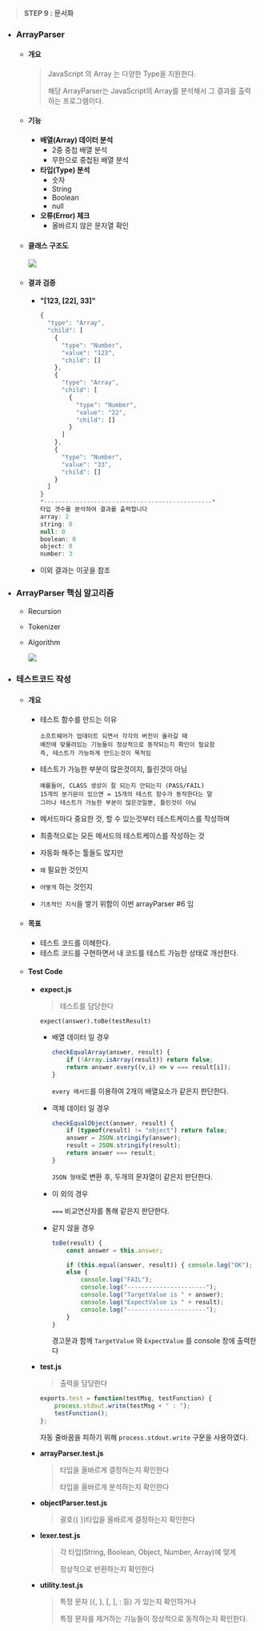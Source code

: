 > #### STEP 9 : 문서화

- ### ArrayParser

  - #### 개요

    > JavaScript 의 Array 는 다양한 Type을 지원한다.
    >
    > 해당 ArrayParser는 JavaScript의 Array를 분석해서 그 결과를 출력하는 프로그램이다.

  

  - #### 기능

    - **배열(Array) 데이터 분석**
      - 2중 중첩 배열 분석
      - 무한으로 중첩된 배열 분석
    - **타입(Type) 분석**
      - 숫자
      - String
      - Boolean
      - null
    - **오류(Error) 체크**
      - 올바르지 않은 문자열 확인

  

  - #### 클래스 구조도

    ![](https://imgur.com/jeaSfFo.png)

  - #### 결과 검증

    - **"[123, [22], 33]"**

      ```javascript
      {
        "type": "Array",
        "child": [
          {
            "type": "Number",
            "value": "123",
            "child": []
          },
          {
            "type": "Array",
            "child": [
              {
                "type": "Number",
                "value": "22",
                "child": []
              }
            ]
          },
          {
            "type": "Number",
            "value": "33",
            "child": []
          }
        ]
      }
      *-----------------------------------------------*
      타입 갯수를 분석하여 결과를 출력합니다
      array: 2
      string: 0
      null: 0
      boolean: 0
      object: 0
      number: 3
      ```

    - 이외 결과는 이곳을 참조



- ### ArrayParser 핵심 알고리즘

  - Recursion

  - Tokenizer

  - Algorithm

    ![](https://imgur.com/qdATHWe.png)

- ### 테스트코드 작성

  - #### 개요

    - 테스트 함수를 만드는 이유

      ```
      소프트웨어가 업데이트 되면서 각각의 버전이 올라갈 때
      예전에 맞물려있는 기능들이 정상적으로 동작되는지 확인이 필요함
      즉, 테스트가 가능하게 만드는것이 목적임
      ```

    - 테스트가 가능한 부분이 많은것이지, 틀린것이 아님

      ```
      예를들어, CLASS 생성이 잘 되는지 안되는지 (PASS/FAIL)
      15개의 분기문이 있으면 = 15개의 테스트 함수가 동작한다는 말
      그러나 테스트가 가능한 부분이 많은것일뿐, 틀린것이 아님
      ```

    - 메서드마다 중요한 것, 할 수 있는것부터 테스트케이스를 작성하며

    - 최종적으로는 모든 메서드의 테스트케이스를 작성하는 것

    - 자동화 해주는 툴들도 많지만

    - `왜` 필요한 것인지

    - `어떻게` 하는 것인지

    - `기초적인 지식`을 쌓기 위함이 이번 arrayParser #6 임

  

  - #### 목표

    - 테스트 코드를 이해한다.
    - 테스트 코드를 구현하면서 내 코드를 테스트 가능한 상태로 개선한다.

  

  - #### Test Code

    - **expect.js**

      > 테스트를 담당한다

      `expect(answer).toBe(testResult)`

      - 배열 데이터 일 경우

        ```javascript
        checkEqualArray(answer, result) {
            if (!Array.isArray(result)) return false;
            return answer.every((v,i) => v === result[i]);
        }
        ```

        `every 메서드`를 이용하여 2개의 배열요소가 같은지 판단한다.

      - 객체 데이터 일 경우

        ```javascript
        checkEqualObject(answer, result) {
            if (typeof(result) != "object") return false;
            answer = JSON.stringify(answer);
            result = JSON.stringify(result);
            return answer === result;
        }
        ```

        `JSON 형태`로 변환 후, 두개의 문자열이 같은지 판단한다.

      - 이 외의 경우

        `===` 비교연산자를 통해 같은지 판단한다.

      - 같지 않을 경우

        ```javascript
        toBe(result) {
            const answer = this.answer;
        
            if (this.equal(answer, result)) { console.log("OK"); }
            else {
                console.log("FAIL");
                console.log("----------------------");
                console.log("TargetValue is " + answer);
                console.log("ExpectValue is " + result);
                console.log("----------------------");
            }
        }
        ```

        경고문과 함께 `TargetValue` 와 `ExpectValue` 를 console 창에 출력한다

      

    - **test.js**

      > 출력을 담당한다

      ```javascript
      exports.test = function(testMsg, testFunction) {
          process.stdout.write(testMsg + " : ");
          testFunction();
      };
      ```

      자동 줄바꿈을 피하기 위해 `process.stdout.write` 구문을 사용하였다.

      

    - **arrayParser.test.js**

      > 타입을 올바르게 결정하는지 확인한다
      >
      > 타입을 올바르게 분석하는지 확인한다

    - **objectParser.test.js**

      >괄호({ })타입을 올바르게 결정하는지 확인한다

    - **lexer.test.js**

      >각 타입(String, Boolean, Object, Number, Array)에 맞게
      >
      >정상적으로 반환하는지 확인한다

    - **utility.test.js**

      >특정 문자 ({, }, [, ], : 등) 가 있는지 확인하거나
      >
      >특정 문자를 제거하는 기능들이 정상적으로 동작하는지 확인한다.
